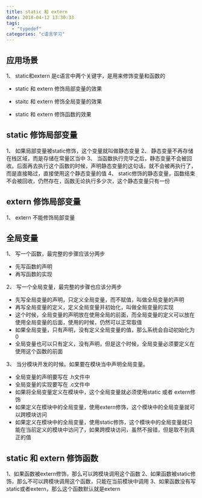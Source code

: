 ```yaml
---
title: static 和 extern
date: 2018-04-12 13:30:33
tags: 
  - "typedef"
categories: "c语言学习"
---
```

## 应用场景

1、 static和extern 是c语言中两个关键字，是用来修饰变量和函数的

- static 和 extern 修饰局部变量的效果

- staitc 和 extern 修饰全局变量的效果

- static 和 extern 修饰函数的效果


## static  修饰局部变量
1、 如果局部变量被static修饰，这个变量就叫做静态变量
2、 静态变量不再存储在栈区域，而是存储在常量区当中
3、 当函数执行完毕之后，静态变量不会被回收。后面再去执行这个函数的时候，声明静态变量的这句话，就不会被再执行了，而是直接略过，直接使用这个静态变量的值
4、 static修饰的静态变量，函数结束不会被回收，仍然存在，函数无论执行多少次，这个静态变量只有一份

## extern 修饰局部变量
1、 extern 不能修饰局部变量


## 全局变量
1、 写一个函数，最完整的步骤应该分两步

- 先写函数的声明
- 再写函数的实现

2、 写一个全局变量，最完整的步骤也应该分两步

- 先写全局变量的声明，只定义全局变量，而不赋值，叫做全局变量的声明
- 再写全局变量的定义，定义全局变量并初始化，叫做全局变量的实现
- 这个时候，全局变量的声明放在使用全局的前面，而全局变量的定义可以放在使用全局变量的后面，使用的时候，仍然可以正常取值
- 如果全局变量，只有声明，没有定义全局变量的值，那么系统会自动初始化为0
- 全局变量也可以只有定义，没有声明，但是这个时候，全局变量必须要定义在使用这个函数的前面

3、 当分模块开发的时候。如果要在模块当中声明全局变量。
- 全局变量的声明要写在 .h文件中
- 全局变量的实现要写在 .c文件中
- 如果将全局变量定义在模块中，这个全局变量就必须使用static 或者 extern修饰
- 如果定义在模块中的全局变量，使用extern修饰，这个模块中的全局变量就可以跨模块访问
- 如果定义在模块中的全局变量，使用static修饰，这个模块中的全局变量就只能在当前定义的模块中访问了，如果跨模块访问，虽然不报错，但是取不到真正的值

## static 和 extern 修饰函数
1、如果函数被extern修饰，那么可以跨模块调用这个函数
2、如果函数被static修饰，那么不可以跨模块调用这个函数，只能在当前模块中调用
3、如果函数没有写static或者extern，那么这个函数默认就是extern


